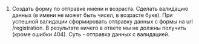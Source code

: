 1. Создать форму по отправке имени и возраста.
 Сделать валидацию данных (в имени не может быть чисел, в возрасте букв). 
 При успешной валидации сформировать отправку данных с формы на url /registration. 
 В результате ничего в ответе мы не должны получить (кроме ошибки 404). Суть - отправка данных с валидацией.
